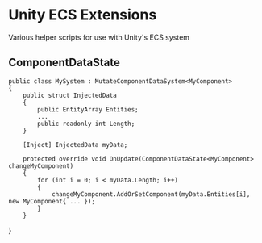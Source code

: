 # Unity ECS Extensions
Various helper scripts for use with Unity's ECS system

## ComponentDataState

    public class MySystem : MutateComponentDataSystem<MyComponent>
    {
        public struct InjectedData
        {
            public EntityArray Entities;
            ...
            public readonly int Length;
        }
    
        [Inject] InjectedData myData;
  
        protected override void OnUpdate(ComponentDataState<MyComponent> changeMyComponent)
        {
            for (int i = 0; i < myData.Length; i++)
            {
                changeMyComponent.AddOrSetComponent(myData.Entities[i], new MyComponent{ ... }); 
            }
        }
   }
